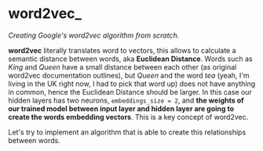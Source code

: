 # word2vec_
_Creating Google's word2vec algorithm from scratch._

**word2vec** literally translates word to vectors, this allows to calculate a semantic distance between words, aka **Euclidean Distance**. Words such as _King_ and _Queen_ have a small distance between each other (as original word2vec documentation outlines), but _Queen_ and the word _tea_ (yeah, I'm living in the UK right now, I had to pick that word up) does not have anything in common, hence the Euclidean Distance should be larger. In this case our hidden layers has two neurons, `embeddings_size = 2`, and **the weights of our trained model between input layer and hidden layer are going to create the words embedding vectors**. This is a key concept of word2vec.

Let's try to implement an algorithm that is able to create this relationships between words.
